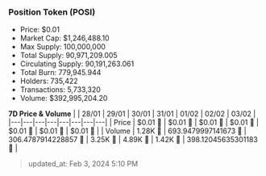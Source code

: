 
  ### Position Token (POSI)
  - Price: $0.01
  - Market Cap: $1,246,488.10
  - Max Supply: 100,000,000
  - Total Supply: 90,971,209.005
  - Circulating Supply: 90,191,263.061
  - Total Burn: 779,945.944
  - Holders: 735,422
  - Transactions: 5,733,320
  - Volume: $392,995,204.20

  **7D Price & Volume**
  | | 28&#x2F;01 | 29&#x2F;01 | 30&#x2F;01 | 31&#x2F;01 | 01&#x2F;02 | 02&#x2F;02 | 03&#x2F;02 |
  |---|---|---|---|---|---|---|---|
  | Price | $0.01 🚀 | $0.01 🚀 | $0.01 🚀 | $0.01 🚀 | $0.01 🚀 | $0.01 🔻 | $0.01 🔻 |
  | Volume | 1.28K 🚀 | 693.9479997141673 🔻 | 306.4787914228857 🔻 | 3.25K 🚀 | 4.89K 🚀 | 1.42K 🔻 | 398.12045635301183 🔻 |

  > updated_at: Feb 3, 2024 5:10 PM
